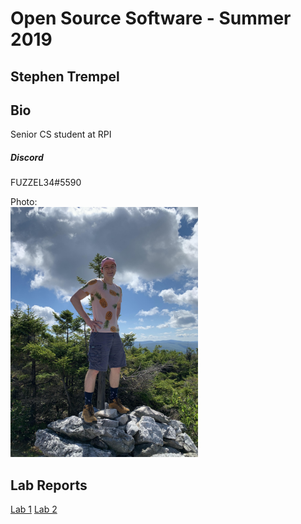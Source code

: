 # Open Source Software - Summer 2019
## Stephen Trempel

## Bio
Senior CS student at RPI

##### Discord
FUZZEL34#5590

Photo:<br />
<img src="stephen.jpg" alt="Stephen" width="300" height="400"/>

## Lab Reports
[Lab 1](labs/lab-01/report.md)
[Lab 2](labs/lab-02/Lab2.md)
